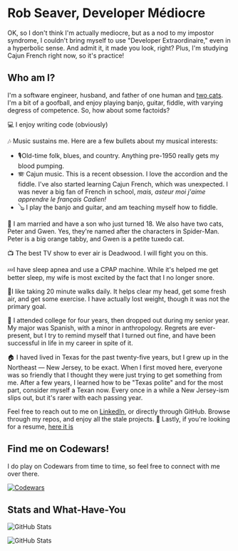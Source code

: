 # Rob Seaver, Developer Médiocre

OK, so I don't think I'm actually mediocre, but as a nod to my impostor syndrome, I couldn't bring myself to use "Developer Extraordinaire," even in a hyperbolic sense. And admit it, it made you look, right? Plus, I'm studying Cajun French right now, so it's practice!

## Who am I?

I'm a software engineer, husband, and father of one human and [two cats](./cats.md). I'm a bit of a goofball, and enjoy playing banjo, guitar, fiddle, with varying degress of competence. So, how about some factoids?

💻 I enjoy writing code (obviously)

🎶 Music sustains me. Here are a few bullets about my musical interests:

- 🎙️Old-time folk, blues, and country. Anything pre-1950 really gets my blood pumping.
- 🪗 Cajun music. This is a recent obsession. I love the accordion and the fiddle. I've also started learning Cajun French, which was unexpected. I was never a big fan of French in school, *mais, asteur moi j'aime apprendre le français Cadien!*
- 🪕 I play the banjo and guitar, and am teaching myself how to fiddle.

💑 I am married and have a son who just turned 18. We also have two cats, Peter and Gwen. Yes, they're named after the characters in Spider-Man. Peter is a big orange tabby, and Gwen is a petite tuxedo cat.

📺 The best TV show to ever air is Deadwood. I will fight you on this.

💤I have sleep apnea and use a CPAP machine. While it's helped me get better sleep, my wife is most excited by the fact that I no longer snore.

🚶I like taking 20 minute walks daily. It helps clear my head, get some fresh air, and get some exercise. I have actually lost weight, though it was not the primary goal.

🏫 I attended college for four years, then dropped out during my senior year. My major was Spanish, with a minor in anthropology. Regrets are ever-present, but I try to remind myself that I turned out fine, and have been successful in life in my career in spite of it.

🏠 I haved lived in Texas for the past twenty-five years, but I grew up in the Northeast &mdash; New Jersey, to be exact. When I first moved here, everyone was so friendly that I thought they were just trying to get something from me. After a few years, I learned how to be "Texas polite" and for the most part, consider myself a Texan now. Every once in a while a New Jersey-ism slips out, but it's rarer with each passing year.

Feel free to reach out to me on [LinkedIn](https://www.linkedin.com/in/robseaver/), or directly through GitHub. Browse through my repos, and enjoy all the stale projects. 😬 Lastly, if you're looking for a resume, [here it is](https://rbseaver.github.io/docs/resume)

## Find me on Codewars!
I do play on Codewars from time to time, so feel free to connect with me over there.

[![Codewars](https://www.codewars.com/users/rbseaver/badges/large)](https://www.codewars.com/users/rbseaver)

## Stats and What-Have-You

![GitHub Stats](https://github-readme-stats.vercel.app/api/top-langs/?username=rbseaver&theme=cobalt&border_radius=10&layout=compact&hide_border=true&langs_count=8&card_width=800&hide_title=false&hide=ruby&custom_title=Languages%20I%20Like%20to%20Use)

![GitHub Stats](https://github-readme-stats.vercel.app/api?username=rbseaver&show_icons=true&theme=cobalt&border_radius=10&hide_border=true&card_width=800&hide_title=false&count_private=true&hide_rank=false&rank_icon=github&custom_title=Sad%20Stats%20😭)
